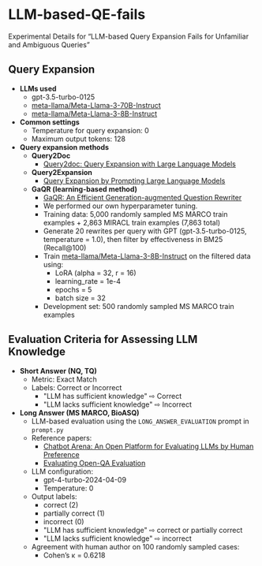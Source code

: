 # LLM-based-QE-fails  
Experimental Details for “LLM-based Query Expansion Fails for Unfamiliar and Ambiguous Queries”

## Query Expansion
- **LLMs used**  
  - gpt-3.5-turbo-0125  
  - [meta-llama/Meta-Llama-3-70B-Instruct](https://huggingface.co/meta-llama/Meta-Llama-3-70B-Instruct)  
  - [meta-llama/Meta-Llama-3-8B-Instruct](https://huggingface.co/meta-llama/Meta-Llama-3-8B-Instruct)  
- **Common settings**  
  - Temperature for query expansion: 0  
  - Maximum output tokens: 128  
- **Query expansion methods**  
  - **Query2Doc**  
    - [Query2doc: Query Expansion with Large Language Models](https://aclanthology.org/2023.emnlp-main.585/)  
  - **Query2Expansion**  
    - [Query Expansion by Prompting Large Language Models](https://arxiv.org/abs/2305.03653)  
  - **GaQR (learning-based method)**  
    - [GaQR: An Efficient Generation-augmented Question Rewriter](https://dl.acm.org/doi/10.1145/3627673.3679930)  
    - We performed our own hyperparameter tuning.  
    - Training data: 5,000 randomly sampled MS MARCO train examples + 2,863 MIRACL train examples (7,863 total)  
    - Generate 20 rewrites per query with GPT (gpt-3.5-turbo-0125, temperature = 1.0), then filter by effectiveness in BM25 (Recall@100)  
    - Train [meta-llama/Meta-Llama-3-8B-Instruct](https://huggingface.co/meta-llama/Meta-Llama-3-8B-Instruct) on the filtered data using:  
      - LoRA (alpha = 32, r = 16)  
      - learning_rate = 1e-4  
      - epochs = 5  
      - batch size = 32  
    - Development set: 500 randomly sampled MS MARCO train examples  

## Evaluation Criteria for Assessing LLM Knowledge
- **Short Answer (NQ, TQ)**  
  - Metric: Exact Match  
  - Labels: Correct or Incorrect  
    - "LLM has sufficient knowledge" ⇨ Correct  
    - "LLM lacks sufficient knowledge" ⇨ Incorrect  
- **Long Answer (MS MARCO, BioASQ)**  
  - LLM-based evaluation using the `LONG_ANSWER_EVALUATION` prompt in `prompt.py`  
  - Reference papers:  
    - [Chatbot Arena: An Open Platform for Evaluating LLMs by Human Preference](https://arxiv.org/abs/2403.04132)  
    - [Evaluating Open-QA Evaluation](https://proceedings.neurips.cc/paper_files/paper/2023/file/f323d594aa5d2c68154433a131c07959-Paper-Datasets_and_Benchmarks.pdf)  
  - LLM configuration:  
    - gpt-4-turbo-2024-04-09  
    - Temperature: 0  
  - Output labels:  
    - correct (2)  
    - partially correct (1)  
    - incorrect (0)  
    - "LLM has sufficient knowledge" ⇨ correct or partially correct  
    - "LLM lacks sufficient knowledge" ⇨ incorrect  
  - Agreement with human author on 100 randomly sampled cases:  
    - Cohen’s κ = 0.6218  
